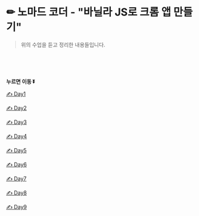 # ✏ 노마드 코더 -  "바닐라 JS로 크롬 앱 만들기"  
> 위의 수업을 듣고 정리한 내용들입니다.  

<br/>  
<br/>  
<br/>  

**누르면 이동 ⏬**

[✍️ Day1](./Day1/TIL_Day1.md)

[✍️ Day2](./Day2/TIL_Day2.md)

[✍️ Day3](./Day3/TIL_Day3.md)

[✍️ Day4](./Day4/TIL_Day4.md)

[✍️ Day5](./Day5/TIL_Day5.md)

[✍️ Day6](./Day6/TIL_Day6.md)

[✍️ Day7](./Day7/TIL_Day7.md)

[✍️ Day8](./Day8/TIL_Day8.md)

[✍️ Day9](./Day9/TIL_Day9.md)